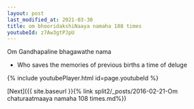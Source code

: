 ```yaml
---
layout: post
last_modified_at: 2021-03-30
title: om bhooridakshiNaaya namaha 108 times
youtubeId: z7Aw3gtPJpU
---
```

 
 
Om Gandhapaline bhagawathe nama 
 
 -  Who saves the memories of previous births a time of deluge 
 
  
 
  
 
 
 
 
 
 


{% include youtubePlayer.html id=page.youtubeId %}
 
[Next]({{ site.baseurl }}{% link  split2/_posts/2016-02-21-Om chaturaatmaaya namaha 108 times.md%})
 
